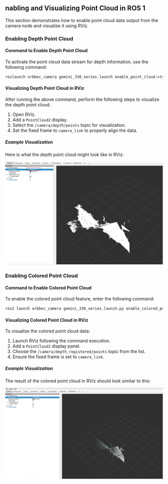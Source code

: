 ## nabling and Visualizing Point Cloud in ROS 1

This section demonstrates how to enable point cloud data output from the camera node and visualize it using RViz.

### Enabling Depth Point Cloud

#### Command to Enable Depth Point Cloud

To activate the point cloud data stream for depth information, use the following command:

```bash
roslaunch orbbec_camera gemini_330_series.launch enable_point_cloud:=true
```

#### Visualizing Depth Point Cloud in RViz

After running the above command, perform the following steps to visualize the depth point cloud:

1. Open RViz.
2. Add a `PointCloud2` display.
3. Select the `/camera/depth/points` topic for visualization.
4. Set the fixed frame to `camera_link` to properly align the data.

##### Example Visualization

Here is what the depth point cloud might look like in RViz:

![Depth Point Cloud Visualization](../image/point_cloud/image5.jpg)

### Enabling Colored Point Cloud

#### Command to Enable Colored Point Cloud

To enable the colored point cloud feature, enter the following command:

```bash
ros2 launch orbbec_camera gemini_330_series.launch.py enable_colored_point_cloud:=true
```

#### Visualizing Colored Point Cloud in RViz

To visualize the colored point cloud data:

1. Launch RViz following the command execution.
2. Add a `PointCloud2` display panel.
3. Choose the `/camera/depth_registered/points` topic from the list.
4. Ensure the fixed frame is set to `camera_link`.

##### Example Visualization

The result of the colored point cloud in RViz should look similar to this:

![Colored Point Cloud Visualization](../image/point_cloud/image6.jpg)
